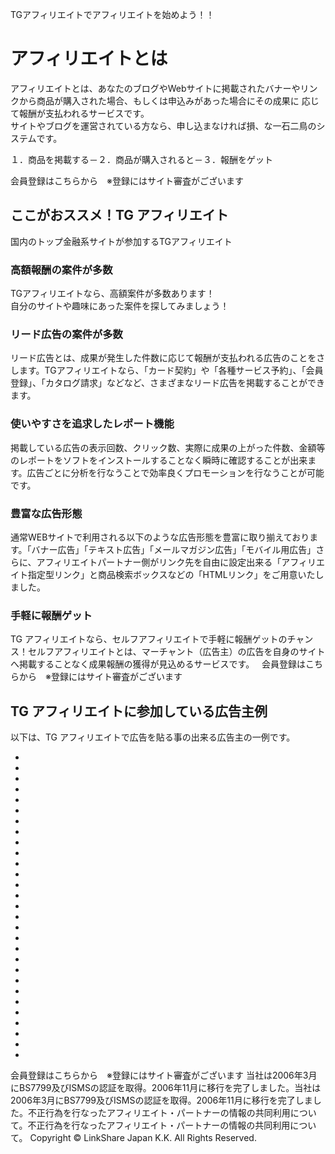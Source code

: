 TGアフィリエイトでアフィリエイトを始めよう！！

#  アフィリエイトとは

アフィリエイトとは、あなたのブログやWebサイトに掲載されたバナーやリンクから商品が購入された場合、もしくは申込みがあった場合にその成果に
応じて報酬が支払われるサービスです。  
サイトやブログを運営されている方なら、申し込まなければ損、な一石二鳥のシステムです。

１．商品を掲載する－２．商品が購入されると－３．報酬をゲット

会員登録はこちらから　※登録にはサイト審査がございます

##  ここがおススメ！TG アフィリエイト

国内のトップ金融系サイトが参加するTGアフィリエイト

### 高額報酬の案件が多数

TGアフィリエイトなら、高額案件が多数あります！  
自分のサイトや趣味にあった案件を探してみましょう！

### リード広告の案件が多数

リード広告とは、成果が発生した件数に応じて報酬が支払われる広告のことをさします。TGアフィリエイトなら、「カード契約」や「各種サービス予約」、「会員登録」、「カタログ請求」などなど、さまざまなリード広告を掲載することができます。

### 使いやすさを追求したレポート機能

掲載している広告の表示回数、クリック数、実際に成果の上がった件数、金額等のレポートをソフトをインストールすることなく瞬時に確認することが出来ます。広告ごとに分析を行なうことで効率良くプロモーションを行なうことが可能です。

### 豊富な広告形態

通常WEBサイトで利用される以下のような広告形態を豊富に取り揃えております。「バナー広告」「テキスト広告」「メールマガジン広告」「モバイル用広告」さらに、アフィリエイトパートナー側がリンク先を自由に設定出来る「アフィリエイト指定型リンク」と商品検索ボックスなどの「HTMLリンク」をご用意いたしました。

### 手軽に報酬ゲット

TG アフィリエイトなら、セルフアフィリエイトで手軽に報酬ゲットのチャンス！セルフアフィリエイトとは、マーチャント（広告主）の広告を自身のサイトへ掲載することなく成果報酬の獲得が見込めるサービスです。
 
会員登録はこちらから　※登録にはサイト審査がございます

##  TG アフィリエイトに参加している広告主例

以下は、TG アフィリエイトで広告を貼る事の出来る広告主の一例です。

-
-
-
-
-
-
-
-
-
-
-
-
-
-
-
-
-
-
-
-
-
-
-
-
-
-
-
-
-

会員登録はこちらから　※登録にはサイト審査がございます
当社は2006年3月にBS7799及びISMSの認証を取得。2006年11月に移行を完了しました。当社は2006年3月にBS7799及びISMSの認証を取得。2006年11月に移行を完了しました。不正行為を行なったアフィリエイト・パートナーの情報の共同利用について。不正行為を行なったアフィリエイト・パートナーの情報の共同利用について。
Copyright © LinkShare Japan K.K. All Rights Reserved.
